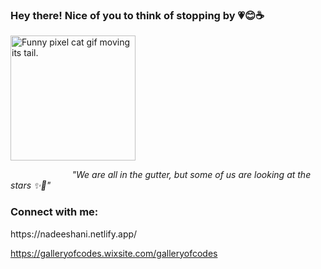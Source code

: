 ### Hey there! Nice of you to think of stopping by 💗😊☕

<img height="200" src="https://github.com/nadeeshanie/nadeeshanie/blob/3e22bf61a1e98778a16c3a16016028490e04824b/images/cat.gif" alt="Funny pixel cat gif moving its tail." />

&nbsp;&nbsp;&nbsp;&nbsp;&nbsp;&nbsp;&nbsp;&nbsp;&nbsp;&nbsp;&nbsp;&nbsp;&nbsp;&nbsp;&nbsp;&nbsp;&nbsp;&nbsp;&nbsp;&nbsp;&nbsp;&nbsp;&nbsp;&nbsp; _"We are all in the gutter, but some of us are looking at the stars ✨🌌"_


<h3 align="left">Connect with me:</h3>
<p align="left">
  https://nadeeshani.netlify.app/

  https://galleryofcodes.wixsite.com/galleryofcodes
<!-- <a href="https://galleryofcodes.wordpress.com/" target="blank"><img align="center" src="https://raw.githubusercontent.com/nadeeshaani/nadeeshaani/b7e7dcaf7f1386449315bc1f78f7dd484eab16b0/images/wordpress-logo-svgrepo-com.svg" alt="@nadeeshaani" height="30" width="40" /></a>
</p> -->




